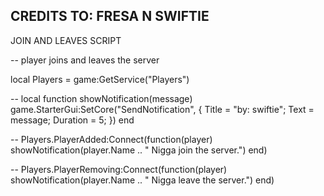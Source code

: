 CREDITS TO: FRESA N SWIFTIE
-----
JOIN AND LEAVES SCRIPT

-- player joins and leaves the server

local Players = game:GetService("Players")

--
local function showNotification(message)
    game.StarterGui:SetCore("SendNotification", {
        Title = "by: swiftie";
        Text = message;
        Duration = 5;
    })
end

--
Players.PlayerAdded:Connect(function(player)
    showNotification(player.Name .. " Nigga join the server.")
end)

--
Players.PlayerRemoving:Connect(function(player)
    showNotification(player.Name .. " Nigga leave the server.")
end)
